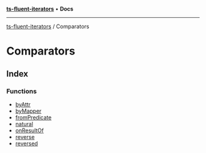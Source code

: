 [**ts-fluent-iterators**](../../README.md) • **Docs**

---

[ts-fluent-iterators](../../README.md) / Comparators

# Comparators

## Index

### Functions

- [byAttr](functions/byAttr.md)
- [byMapper](functions/byMapper.md)
- [fromPredicate](functions/fromPredicate.md)
- [natural](functions/natural.md)
- [onResultOf](functions/onResultOf.md)
- [reverse](functions/reverse.md)
- [reversed](functions/reversed.md)
